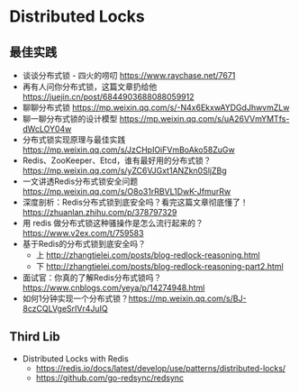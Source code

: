 # Distributed Locks

## 最佳实践
- 谈谈分布式锁 - 四火的唠叨 https://www.raychase.net/7671
- 再有人问你分布式锁，这篇文章扔给他 https://juejin.cn/post/6844903688088059912
- 聊聊分布式锁 https://mp.weixin.qq.com/s/-N4x6EkxwAYDGdJhwvmZLw
- 聊一聊分布式锁的设计模型 https://mp.weixin.qq.com/s/uA26VVmYMTfs-dWcLOY04w
- 分布式锁实现原理与最佳实践 https://mp.weixin.qq.com/s/JzCHpIOiFVmBoAko58ZuGw
- Redis、ZooKeeper、Etcd，谁有最好用的分布式锁？https://mp.weixin.qq.com/s/yZC6VJGxt1ANZkn0SljZBg
- 一文讲透Redis分布式锁安全问题 https://mp.weixin.qq.com/s/O8o31rRBVL1DwK-JfmurRw
- 深度剖析：Redis分布式锁到底安全吗？看完这篇文章彻底懂了！https://zhuanlan.zhihu.com/p/378797329
- 用 redis 做分布式锁这种骚操作是怎么流行起来的？https://www.v2ex.com/t/759583
- 基于Redis的分布式锁到底安全吗？
  - 上 http://zhangtielei.com/posts/blog-redlock-reasoning.html
  - 下 http://zhangtielei.com/posts/blog-redlock-reasoning-part2.html
- 面试官：你真的了解Redis分布式锁吗？https://www.cnblogs.com/yeya/p/14274948.html
- 如何1分钟实现一个分布式锁？https://mp.weixin.qq.com/s/BJ-8czCQLVgeSrIVr4JuIQ


## Third Lib
- Distributed Locks with Redis
  - https://redis.io/docs/latest/develop/use/patterns/distributed-locks/
  - https://github.com/go-redsync/redsync

